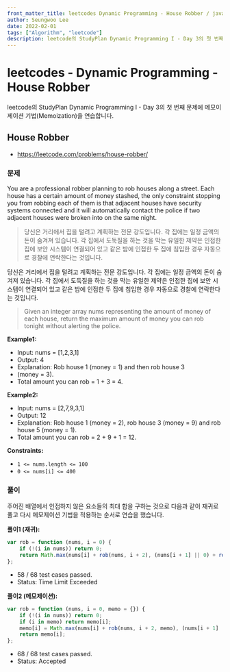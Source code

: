 ```yaml
---
front_matter_title: leetcodes Dynamic Programming - House Robber / javascript
author: Seungwoo Lee
date: 2022-02-01
tags: ["Algorithm", "leetcode"]
description: leetcode의 StudyPlan Dynamic Programming I - Day 3의 첫 번째 문제에 메모이제이션 기법(Memoization)을 연습합니다.
---
```


# leetcodes - Dynamic Programming - House Robber

leetcode의 StudyPlan Dynamic Programming I - Day 3의 첫 번째 문제에 메모이제이션 기법(Memoization)을 연습합니다.

## House Robber

* <https://leetcode.com/problems/house-robber/>

### 문제

You are a professional robber planning to rob houses along a street. Each house has a certain amount of money stashed, the only constraint stopping you from robbing each of them is that adjacent houses have security systems connected and it will automatically contact the police if two adjacent houses were broken into on the same night.
> 당신은 거리에서 집을 털려고 계획하는 전문 강도입니다. 각 집에는 일정 금액의 돈이 숨겨져 있습니다. 각 집에서 도둑질을 하는 것을 막는 유일한 제약은 인접한 집에 보안 시스템이 연결되어 있고 같은 밤에 인접한 두 집에 침입한 경우 자동으로 경찰에 연락한다는 것입니다.

당신은 거리에서 집을 털려고 계획하는 전문 강도입니다. 각 집에는 일정 금액의 돈이 숨겨져 있습니다. 각 집에서 도둑질을 하는 것을 막는 유일한 제약은 인접한 집에 보안 시스템이 연결되어 있고 같은 밤에 인접한 두 집에 침입한 경우 자동으로 경찰에 연락한다는 것입니다.
> Given an integer array nums representing the amount of money of each house, return the maximum amount of money you can rob tonight without alerting the police.

**Example1:**

* Input: nums = [1,2,3,1]
* Output: 4
* Explanation: Rob house 1 (money = 1) and then rob house 3
* (money = 3).
* Total amount you can rob = 1 + 3 = 4.

**Example2:**

* Input: nums = [2,7,9,3,1]
* Output: 12
* Explanation: Rob house 1 (money = 2), rob house 3 (money = 9) and rob house 5 (money = 1).
* Total amount you can rob = 2 + 9 + 1 = 12.

**Constraints:**

* `1 <= nums.length <= 100`
* `0 <= nums[i] <= 400`

### 풀이

주어진 배열에서 인접하지 않은 요소들의 최대 합을 구하는 것으로 다음과 같이 재귀로 풀고 다시 메모제이션 기법을 적용하는 순서로 연습을 했습니다.

**풀이1 (재귀):**

```js
var rob = function (nums, i = 0) {
    if (!(i in nums)) return 0;
    return Math.max(nums[i] + rob(nums, i + 2), (nums[i + 1] || 0) + rob(nums, i + 3));
};
```

* 58 / 68 test cases passed.
* Status: Time Limit Exceeded

**풀이2 (메모제이션):**

```js
var rob = function (nums, i = 0, memo = {}) {
    if (!(i in nums)) return 0;
    if (i in memo) return memo[i];
    memo[i] = Math.max(nums[i] + rob(nums, i + 2, memo), (nums[i + 1] || 0) + rob(nums, i + 3, memo));
    return memo[i];
};
```

* 68 / 68 test cases passed.
* Status: Accepted

